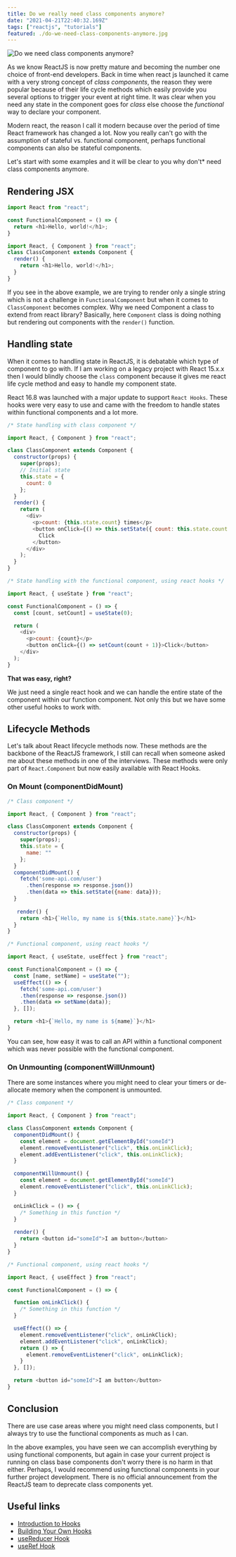 ```yaml
---
title: Do we really need class components anymore?
date: "2021-04-21T22:40:32.169Z"
tags: ["reactjs", "tutorials"]
featured: ./do-we-need-class-components-anymore.jpg
---
```


![Do we need class components anymore?](./do-we-need-class-components-anymore.jpg)

As we know ReactJS is now pretty mature and becoming the number one choice of front-end developers. Back in time when react js launched it came with a very strong concept of *class components*, the reason they were popular because of their life cycle methods which easily provide you several options to trigger your event at right time. It was clear when you need any state in the component goes for *class* else choose the *functional* way to declare your component.

Modern react, the reason I call it modern because over the period of time React framework has changed a lot. Now you really can't go with the assumption of stateful vs. functional component, perhaps functional components can also be stateful components.

Let's start with some examples and it will be clear to you why don't* need class components anymore.

## Rendering JSX
```js
import React from "react";

const FunctionalComponent = () => {
  return <h1>Hello, world!</h1>;
}
```
```js
import React, { Component } from "react";
class ClassComponent extends Component {
  render() {
    return <h1>Hello, world!</h1>;
  }
}
```
If you see in the above example, we are trying to render only a single string which is not a challenge in `FunctionalComponent` but when it comes to `ClassComponent` becomes complex. Why we need Component a class to extend from react library? Basically, here `Component` class is doing nothing but rendering out components with the `render()` function.

## Handling state
When it comes to handling state in ReactJS, it is debatable which type of component to go with. If I am working on a legacy project with React 15.x.x then I would blindly choose the `class` component because it gives me react life cycle method and easy to handle my component state.

React 16.8 was launched with a major update to support `React Hooks`. These hooks were very easy to use and came with the freedom to handle states within functional components and a lot more.

```js
/* State handling with class component */

import React, { Component } from "react";

class ClassComponent extends Component {
  constructor(props) {
    super(props);
    // Initial state
    this.state = {
      count: 0
    };
  }
  render() {
    return (
      <div>
        <p>count: {this.state.count} times</p>
        <button onClick={() => this.setState({ count: this.state.count + 1 })}>
          Click
        </button>
      </div>
    );
  }
}
```

```js
/* State handling with the functional component, using react hooks */

import React, { useState } from "react";

const FunctionalComponent = () => {
  const [count, setCount] = useState(0);

  return (
    <div>
      <p>count: {count}</p>
      <button onClick={() => setCount(count + 1)}>Click</button>
    </div>
  );
}
```
**That was easy, right?**

We just need a single react hook and we can handle the entire state of the component within our function component. Not only this but we have some other useful hooks to work with.

## Lifecycle Methods
Let's talk about React lifecycle methods now. These methods are the backbone of the ReactJS framework, I still can recall when someone asked me about these methods in one of the interviews. These methods were only part of `React.Component` but now easily available with React Hooks.

### On Mount (componentDidMount)

```js
/* Class component */

import React, { Component } from "react";

class ClassComponent extends Component {
  constructor(props) {
    super(props);
    this.state = {
      name: ""
    };
  }
  componentDidMount() {
    fetch('some-api.com/user')
      .then(response => response.json())
      .then(data => this.setState({name: data}));
  }
  
   render() {
    return <h1>{`Hello, my name is ${this.state.name}`}</h1>
  }
}
```
```js
/* Functional component, using react hooks */

import React, { useState, useEffect } from "react";

const FunctionalComponent = () => {
  const [name, setName] = useState("");
  useEffect(() => {
    fetch('some-api.com/user')
    .then(response => response.json())
    .then(data => setName(data));
  }, []);

  return <h1>{`Hello, my name is ${name}`}</h1>
}
```

You can see, how easy it was to call an API within a functional component which was never possible with the functional component.

### On Unmounting (componentWillUnmount)
There are some instances where you might need to clear your timers or de-allocate memory when the component is unmounted.
```js
/* Class component */

import React, { Component } from "react";

class ClassComponent extends Component {
  componentDidMount() {
    const element = document.getElementById("someId")
    element.removeEventListener("click", this.onLinkClick);
    element.addEventListener("click", this.onLinkClick);
  }

  componentWillUnmount() {
    const element = document.getElementById("someId")
    element.removeEventListener("click", this.onLinkClick);
  }

  onLinkClick = () => {
    /* Something in this function */
  }
  
  render() {
    return <button id="someId">I am button</button>
  }
}
```
```js
/* Functional component, using react hooks */

import React, { useEffect } from "react";

const FunctionalComponent = () => {

  function onLinkClick() {
    /* Something in this function */
  }

  useEffect(() => {
    element.removeEventListener("click", onLinkClick);
    element.addEventListener("click", onLinkClick);
    return () => {
      element.removeEventListener("click", onLinkClick);
    }
  }, []);

  return <button id="someId">I am button</button>
}
```

## Conclusion
There are use case areas where you might need class components, but I always try to use the functional components as much as I can.

In the above examples, you have seen we can accomplish everything by using functional components, but again in case your current project is running on class base components don't worry there is no harm in that either. Perhaps, I would recommend using functional components in your further project development. There is no official announcement from the ReactJS team to deprecate class components yet.

## Useful links
- [Introduction to Hooks](https://reactjs.org/docs/hooks-intro.html)
- [Building Your Own Hooks](https://reactjs.org/docs/hooks-custom.html)
- [useReducer Hook](https://reactjs.org/docs/hooks-reference.html#usereducer)
- [useRef Hook](https://reactjs.org/docs/hooks-reference.html#useref)